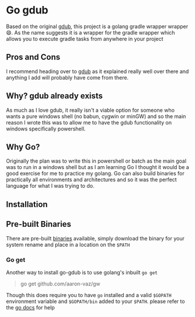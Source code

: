 # Go gdub
Based on the original [gdub](https://github.com/dougborg/gdub), this project is a golang gradle wrapper wrapper :smile:. 
As the name suggests it is a wrapper for the gradle wrapper which allows you to execute gradle tasks from anywhere in your project

## Pros and Cons
I recommend heading over to [gdub](https://github.com/dougborg/gdub) as it explained really well over there and anything I add will probably have come from there.

## Why? gdub already exists
As much as I love gdub, it really isn't a viable option for someone who wants a pure windows shell (no babun, cygwin or minGW) and so the main reason I wrote this was
to allow me to have the gdub functionality on windows specifically powershell.

## Why Go?
Originally the plan was to write this in powershell or batch as the main goal was to run in a windows shell but as I am learning Go I thought it would be a good exercise for me to practice my golang. Go can
also build binaries for practically all environments and architectures and so it was the perfect language for what I was trying to do.

## Installation
## Pre-built Binaries
There are pre-built [binaries](https://github.com/aaron-vaz/gw/releases/latest) available,
simply download the binary for your system rename and place in a location on the `$PATH`

### Go get
Another way to install go-gdub is to use golang's inbuilt `go get`
> go get github.com/aaron-vaz/gw

Though this does require you to have `go` installed and a valid `$GOPATH` environment variable and `$GOPATH/bin` added to your `$PATH`. please refer to the [go docs](https://golang.org/doc/install) for help
